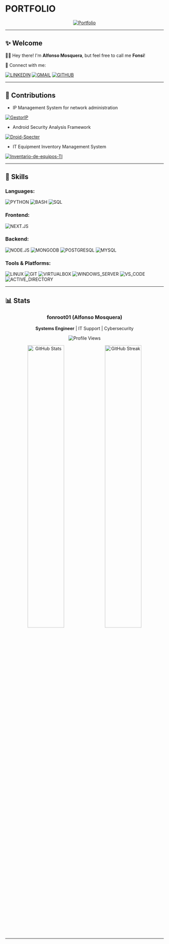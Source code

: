 # PORTFOLIO

<div align="center">

[![Portfolio](https://img.shields.io/badge/Portfolio-alfonsomosquera.vercel.app-25C8A7?style=for-the-badge&logo=vercel)](https://alfonsomosquera.vercel.app)

</div>

---

## ✨ Welcome

👋🏾 Hey there! I'm **Alfonso Mosquera**, but feel free to call me **Fonsi**!

🔗 Connect with me:

[![LINKEDIN](https://img.shields.io/badge/LINKEDIN-0077B5?style=for-the-badge&logo=linkedin&logoColor=white)](https://www.linkedin.com/in/alfonso-mosquera-4a919b341/)
[![GMAIL](https://img.shields.io/badge/GMAIL-EA4335?style=for-the-badge&logo=gmail&logoColor=white)](mailto:alfomsoque22@gmail.com)
[![GITHUB](https://img.shields.io/badge/GITHUB-181717?style=for-the-badge&logo=github&logoColor=white)](https://github.com/fonroot01)

---

## :seedling: Contributions

- IP Management System for network administration

[![GestorIP](https://github-readme-stats.vercel.app/api/pin/?username=fonroot01&repo=GestorIP&theme=dark&show_owner=true)](https://github.com/fonroot01/GestorIP)

- Android Security Analysis Framework

[![Droid-Specter](https://github-readme-stats.vercel.app/api/pin/?username=fonroot01&repo=Droid-Specter&theme=dark&show_owner=true)](https://github.com/fonroot01/Droid-Specter)

- IT Equipment Inventory Management System

[![Inventario-de-equipos-TI](https://github-readme-stats.vercel.app/api/pin/?username=fonroot01&repo=Inventario-de-equipos-TI&theme=dark&show_owner=true)](https://github.com/fonroot01/Inventario-de-equipos-TI)

---

## 🔧 Skills

### **Languages:**

![PYTHON](https://img.shields.io/badge/PYTHON-3776AB?style=for-the-badge&logo=python&logoColor=white)
![BASH](https://img.shields.io/badge/BASH-4EAA25?style=for-the-badge&logo=gnu-bash&logoColor=white)
![SQL](https://img.shields.io/badge/SQL-4479A1?style=for-the-badge&logo=mysql&logoColor=white)

### **Frontend:**

![NEXT.JS](https://img.shields.io/badge/NEXT.JS-000000?style=for-the-badge&logo=next.js&logoColor=white)

### **Backend:**

![NODE.JS](https://img.shields.io/badge/NODE.JS-339333?style=for-the-badge&logo=node.js&logoColor=white)
![MONGODB](https://img.shields.io/badge/MONGODB-47A248?style=for-the-badge&logo=mongodb&logoColor=white)
![POSTGRESQL](https://img.shields.io/badge/POSTGRESQL-4169E1?style=for-the-badge&logo=postgresql&logoColor=white)
![MYSQL](https://img.shields.io/badge/MYSQL-4479A1?style=for-the-badge&logo=mysql&logoColor=white)

### **Tools & Platforms:**

![LINUX](https://img.shields.io/badge/LINUX-FCC624?style=for-the-badge&logo=linux&logoColor=black)
![GIT](https://img.shields.io/badge/GIT-F05032?style=for-the-badge&logo=git&logoColor=white)
![VIRTUALBOX](https://img.shields.io/badge/VIRTUALBOX-183A61?style=for-the-badge&logo=virtualbox&logoColor=white)
![WINDOWS_SERVER](https://img.shields.io/badge/WINDOWS_SERVER-0078D6?style=for-the-badge&logo=windows&logoColor=white)
![VS_CODE](https://img.shields.io/badge/VS_CODE-007ACC?style=for-the-badge&logo=visual-studio-code&logoColor=white)
![ACTIVE_DIRECTORY](https://img.shields.io/badge/ACTIVE_DIRECTORY-0078D4?style=for-the-badge&logo=windows&logoColor=white)

---

## 📊 Stats

<div align="center">

### fonroot01 (Alfonso Mosquera)

**Systems Engineer** | IT Support | Cybersecurity

![Profile Views](https://komarev.com/ghpvc/?username=fonroot01&label=Profile%20views&color=25C8A7&style=flat)

<img src="https://github-readme-stats.vercel.app/api?username=fonroot01&show_icons=true&theme=tokyonight&hide_title=true&count_private=true" alt="GitHub Stats" width="48%" />
<img src="https://github-readme-streak-stats.herokuapp.com/?user=fonroot01&theme=tokyonight" alt="GitHub Streak" width="48%" />

---

</div>
